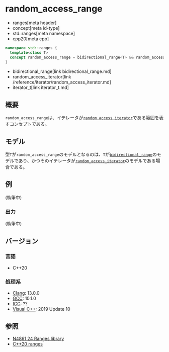 # random_access_range
* ranges[meta header]
* concept[meta id-type]
* std::ranges[meta namespace]
* cpp20[meta cpp]

```cpp
namespace std::ranges {
  template<class T>
  concept random_access_range = bidirectional_range<T> && random_access_iterator<iterator_t<T>>;
}
```
* bidirectional_range[link bidirectional_range.md]
* random_access_iterator[link /reference/iterator/random_access_iterator.md]
* iterator_t[link iterator_t.md]

## 概要
`random_access_range`は、イテレータが[`random_access_iterator`](/reference/iterator/random_access_iterator.md)である範囲を表すコンセプトである。

## モデル
型`T`が`random_access_range`のモデルとなるのは、`T`が[`bidirectional_range`](bidirectional_range.md)のモデルであり、かつそのイテレータが[`random_access_iterator`](/reference/iterator/random_access_iterator.md)のモデルである場合である。

## 例
(執筆中)

### 出力
(執筆中)

## バージョン
### 言語
- C++20

### 処理系
- [Clang](/implementation.md#clang): 13.0.0
- [GCC](/implementation.md#gcc): 10.1.0
- [ICC](/implementation.md#icc): ??
- [Visual C++](/implementation.md#visual_cpp): 2019 Update 10

## 参照
- [N4861 24 Ranges library](https://timsong-cpp.github.io/cppwp/n4861/ranges)
- [C++20 ranges](https://techbookfest.org/product/5134506308665344)
